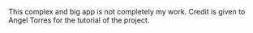 This complex and big app is not completely my work. Credit is given to Angel Torres for the tutorial of the project.
